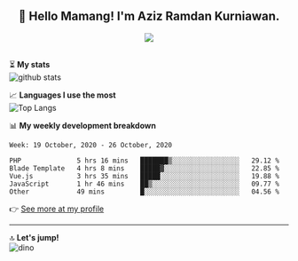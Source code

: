 <h2 align="center">👋 Hello Mamang! I'm Aziz Ramdan Kurniawan.</h2>  
<p align="center">
  <img src="https://komarev.com/ghpvc/?username=azizramdan"> <br><br>
</p>
    
⏳ **My stats**  
![github stats](https://github-readme-stats.vercel.app/api?username=azizramdan&show_icons=true&count_private=true&title_color=000&hide_border=true&hide_title=true)  

📈 **Languages I use the most**  
![Top Langs](https://github-readme-stats.vercel.app/api/top-langs/?username=azizramdan&layout=compact&langs_count=6&hide=tsql&hide_border=true&hide_title=true&exclude_repo=Futsal-Go,Futsal-Go-Admin,Sistem-Informasi-Sensus-Harian-Rawat-Inap)  

📊 **My weekly development breakdown**
<!--START_SECTION:waka-->
```text
Week: 19 October, 2020 - 26 October, 2020

PHP              5 hrs 16 mins   ███████▒░░░░░░░░░░░░░░░░░   29.12 % 
Blade Template   4 hrs 8 mins    █████▓░░░░░░░░░░░░░░░░░░░   22.85 % 
Vue.js           3 hrs 35 mins   █████░░░░░░░░░░░░░░░░░░░░   19.88 % 
JavaScript       1 hr 46 mins    ██▒░░░░░░░░░░░░░░░░░░░░░░   09.77 % 
Other            49 mins         █░░░░░░░░░░░░░░░░░░░░░░░░   04.56 % 
```
<!--END_SECTION:waka-->
👉 [See more at my profile](https://wakatime.com/@azizramdan)
***
🔝 **Let's jump!**  
![dino](https://raw.githubusercontent.com/azizramdan/azizramdan/master/dino.gif)  
